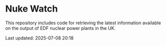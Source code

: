 # Nuke Watch

This repository includes code for retrieving the latest information available on the output of EDF nuclear power plants in the UK.

Last updated: 2025-07-08 20:18